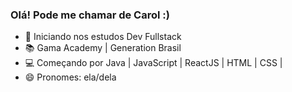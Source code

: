 ### Olá! Pode me chamar de Carol :)

- 🌱 Iniciando nos estudos Dev Fullstack
- 📚 Gama Academy | Generation Brasil
- 💻 Começando por Java | JavaScript | ReactJS | HTML | CSS |
- 😄 Pronomes: ela/dela
